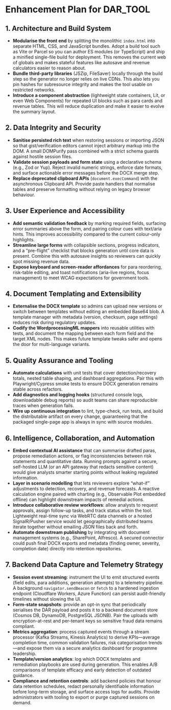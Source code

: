 # Enhancement Plan for DAR_TOOL

## 1. Architecture and Build System
- **Modularise the front end** by splitting the monolithic `index.html` into separate HTML, CSS, and JavaScript bundles. Adopt a build tool such as Vite or Parcel so you can author ES modules (or TypeScript) and ship a minified single-file build for deployment. This removes the current web of globals and makes stateful features like autosave and revenue calculators easier to reason about.
- **Bundle third-party libraries** (JSZip, FileSaver) locally through the build step so the generator no longer relies on live CDNs. This also lets you pin hashes for subresource integrity and makes the tool usable on restricted networks.
- **Introduce a component abstraction** (lightweight state containers, Lit, or even Web Components) for repeated UI blocks such as para cards and revenue tables. This will reduce duplication and make it easier to evolve the summary layout.

## 2. Data Integrity and Security
- **Sanitise persisted rich text** when restoring sessions or importing JSON so that gist/verification editors cannot inject arbitrary markup into the DOM. A small DOMPurify pass combined with a strict schema guards against hostile session files.
- **Validate session payloads and form state** using a declarative schema (e.g., Zod or Yup). Reject invalid numeric strings, enforce date formats, and surface actionable error messages before the DOCX merge step.
- **Replace deprecated clipboard APIs** (`document.execCommand`) with the asynchronous Clipboard API. Provide paste handlers that normalise tables and preserve formatting without relying on legacy browser behaviour.

## 3. User Experience and Accessibility
- **Add semantic validation feedback** by marking required fields, surfacing error summaries above the form, and pairing colour cues with text/aria hints. This improves accessibility compared to the current colour-only highlights.
- **Streamline large forms** with collapsible sections, progress indicators, and a “pre-flight” checklist that blocks generation until core data is present. Combine this with autosave insights so reviewers can quickly spot missing revenue data.
- **Expose keyboard and screen-reader affordances** for para reordering, risk-table editing, and toast notifications (aria-live regions, focus management) to meet WCAG expectations for government tools.

## 4. Document Templating and Extensibility
- **Externalise the DOCX template** so admins can upload new versions or switch between templates without editing an embedded Base64 blob. A template manager with metadata (version, checksum, page settings) reduces risk during regulatory updates.
- **Codify the WordprocessingML mappers** into reusable utilities with tests, and document the mapping between each form field and the target XML nodes. This makes future template tweaks safer and opens the door for multi-language variants.

## 5. Quality Assurance and Tooling
- **Automate calculations** with unit tests that cover detection/recovery totals, nested table shaping, and dashboard aggregations. Pair this with Playwright/Cypress smoke tests to ensure DOCX generation remains stable across refactors.
- **Add diagnostics and logging hooks** (structured console logs, downloadable debug reports) so audit teams can share reproducible traces when generation fails.
- **Wire up continuous integration** to lint, type-check, run tests, and build the distributable artifact on every change, guaranteeing that the packaged single-page app is always in sync with source modules.

## 6. Intelligence, Collaboration, and Automation
- **Embed contextual AI assistance** that can summarise drafted paras, propose remediation actions, or flag inconsistencies between risk statements and quantitative data. Running prompts against a secure, self-hosted LLM (or an API gateway that redacts sensitive content) would give analysts smarter starting points without leaking regulated information.
- **Layer in scenario modelling** that lets reviewers explore “what-if” adjustments to detection, recovery, and revenue forecasts. A reactive calculation engine paired with charting (e.g., Observable Plot embedded offline) can highlight downstream impacts of remedial actions.
- **Introduce collaborative review workflows**: allow analysts to request approvals, assign follow-up tasks, and track status within the tool. Lightweight real-time sync via WebRTC data channels or a hosted SignalR/Pusher service would let geographically distributed teams iterate together without emailing JSON files back and forth.
- **Automate downstream publishing** by integrating with document management systems (e.g., SharePoint, Alfresco). A secured connector could push final DOCX exports and metadata (finding owner, severity, completion date) directly into retention repositories.

## 7. Backend Data Capture and Telemetry Strategy
- **Session event streaming**: instrument the UI to emit structured events (field edits, para additions, generation attempts) to a telemetry pipeline. A background `navigator.sendBeacon` or `fetch` to a hardened ingestion endpoint (Cloudflare Workers, Azure Function) can persist audit-friendly timelines without slowing the UI.
- **Form-state snapshots**: provide an opt-in sync that periodically serialises the DAR payload and posts it to a backend document store (Cosmos DB, DynamoDB, PostgreSQL JSONB). Pair the uploads with encryption-at-rest and per-tenant keys so sensitive fraud data remains compliant.
- **Metrics aggregation**: process captured events through a stream processor (Kafka Streams, Kinesis Analytics) to derive KPIs—average completion time, common validation failures, risk categorisation trends—and expose them via a secure analytics dashboard for programme leadership.
- **Template/version analytics**: log which DOCX templates and remediation playbooks are used during generation. This enables A/B comparisons of template efficacy and early detection of outdated guidance.
- **Compliance and retention controls**: add backend policies that honour data retention schedules, redact personally identifiable information before long-term storage, and surface access logs for audits. Provide administrators with tooling to export or purge captured sessions on demand.
